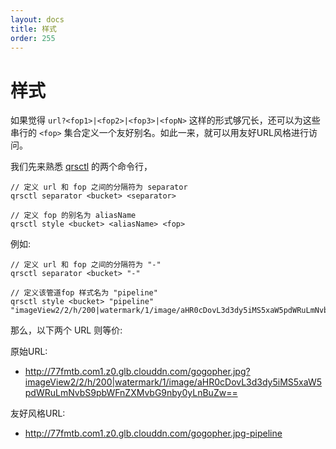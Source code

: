 ```yaml
---
layout: docs
title: 样式
order: 255
---
```

<a id="style"></a>
# 样式

如果觉得 `url?<fop1>|<fop2>|<fop3>|<fopN>` 这样的形式够冗长，还可以为这些串行的 `<fop>` 集合定义一个友好别名。如此一来，就可以用友好URL风格进行访问。

我们先来熟悉 [qrsctl](/docs/v6/tools/qrsctl.html) 的两个命令行，

    // 定义 url 和 fop 之间的分隔符为 separator 
    qrsctl separator <bucket> <separator>

    // 定义 fop 的别名为 aliasName
    qrsctl style <bucket> <aliasName> <fop>

例如:
    
    // 定义 url 和 fop 之间的分隔符为 "-"
    qrsctl separator <bucket> "-"
    
    // 定义该管道fop 样式名为 "pipeline" 
    qrsctl style <bucket> "pipeline" "imageView2/2/h/200|watermark/1/image/aHR0cDovL3d3dy5iMS5xaW5pdWRuLmNvbS9pbWFnZXMvbG9nby0yLnBuZw=="

那么，以下两个 URL 则等价:

原始URL:

- <http://77fmtb.com1.z0.glb.clouddn.com/gogopher.jpg?imageView2/2/h/200|watermark/1/image/aHR0cDovL3d3dy5iMS5xaW5pdWRuLmNvbS9pbWFnZXMvbG9nby0yLnBuZw==>

友好风格URL:

- <http://77fmtb.com1.z0.glb.clouddn.com/gogopher.jpg-pipeline>

